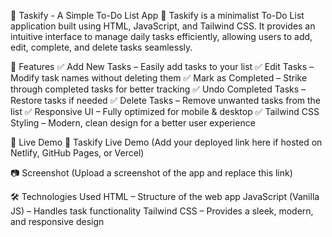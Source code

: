 📌 Taskify - A Simple To-Do List App 📝
Taskify is a minimalist To-Do List application built using HTML, JavaScript, and Tailwind CSS. It provides an intuitive interface to manage daily tasks efficiently, allowing users to add, edit, complete, and delete tasks seamlessly.

🌟 Features
✅ Add New Tasks – Easily add tasks to your list
✅ Edit Tasks – Modify task names without deleting them
✅ Mark as Completed – Strike through completed tasks for better tracking
✅ Undo Completed Tasks – Restore tasks if needed
✅ Delete Tasks – Remove unwanted tasks from the list
✅ Responsive UI – Fully optimized for mobile & desktop
✅ Tailwind CSS Styling – Modern, clean design for a better user experience

🚀 Live Demo
🔗 Taskify Live Demo (Add your deployed link here if hosted on Netlify, GitHub Pages, or Vercel)

📷 Screenshot
(Upload a screenshot of the app and replace this link)

🛠️ Technologies Used
HTML – Structure of the web app
JavaScript (Vanilla JS) – Handles task functionality
Tailwind CSS – Provides a sleek, modern, and responsive design

